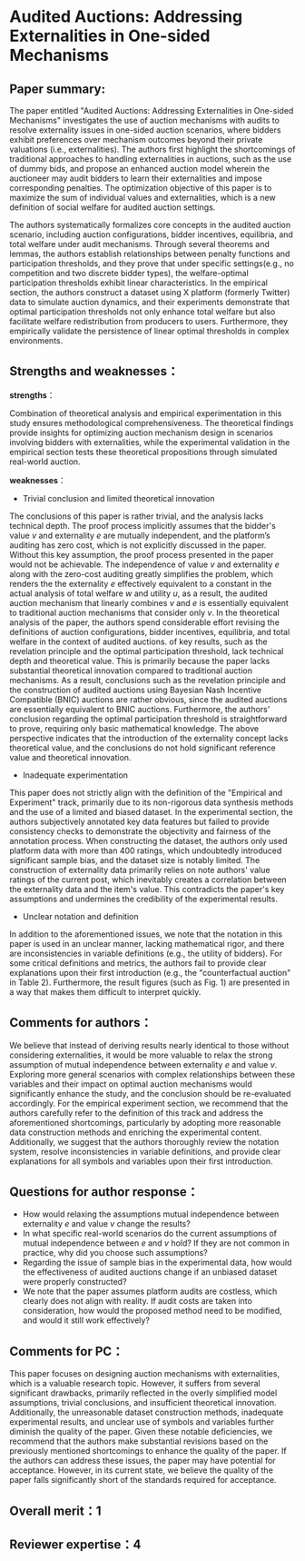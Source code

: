 # **Audited Auctions: Addressing Externalities in One-sided Mechanisms**

## Paper summary:

The paper entitled "Audited Auctions: Addressing Externalities in One-sided Mechanisms" investigates the use of auction mechanisms with audits to resolve externality issues in one-sided auction scenarios, where bidders exhibit preferences over mechanism outcomes beyond their private valuations (i.e., externalities). The authors first highlight the shortcomings of traditional approaches to handling externalities in auctions, such as the use of dummy bids, and propose an enhanced auction model wherein the auctioneer may audit bidders to learn their externalities and impose corresponding penalties. The optimization objective of this paper is to maximize the sum of individual values and externalities, which is a new definition of social welfare for audited auction settings. 

The authors systematically formalizes core concepts in the audited auction scenario, including auction configurations, bidder incentives, equilibria, and total welfare under audit mechanisms. Through several theorems and lemmas, the authors establish relationships between penalty functions and participation thresholds, and they prove that under specific settings(e.g., no competition and two discrete bidder types), the welfare-optimal participation thresholds exhibit linear characteristics. In the empirical section, the authors construct a dataset using X platform (formerly Twitter) data to simulate auction dynamics, and their experiments demonstrate that optimal participation thresholds not only enhance total welfare but also facilitate welfare redistribution from producers to users. Furthermore, they empirically validate the persistence of linear optimal thresholds in complex environments.

## Strengths and weaknesses：

**strengths**：

Combination of theoretical analysis and empirical experimentation in this study ensures methodological comprehensiveness. The theoretical findings provide insights for optimizing auction mechanism design in scenarios involving bidders with externalities, while the experimental validation in the empirical section tests these theoretical propositions through simulated real-world auction.

**weaknesses**：

- Trivial conclusion and limited theoretical innovation

The conclusions of this paper is rather trivial, and the analysis lacks technical depth. The proof process implicitly assumes that the bidder's value *v* and externality *e* are mutually independent, and the platform’s auditing has zero cost,  which is not explicitly discussed in the paper. Without this key assumption, the proof process presented in the paper would not be achievable. The independence of value *v* and externality *e* along with the zero-cost auditing greatly simplifies the problem, which renders the the externality *e* effectively equivalent to a constant in the actual analysis of total welfare *w* and utility *u*, as a result, the audited auction mechanism that linearly combines *v* and *e* is essentially equivalent to traditional auction mechanisms that consider only *v*. In the theoretical analysis of the paper, the authors spend considerable effort revising the definitions of auction configurations, bidder incentives, equilibria, and total welfare in the context of audited auctions. of key results, such as the revelation principle and the optimal participation threshold, lack technical depth and theoretical value. This is primarily because the paper lacks substantial theoretical innovation compared to traditional auction mechanisms. As a result, conclusions such as the revelation principle and the construction of audited auctions using Bayesian Nash Incentive Compatible (BNIC) auctions are rather obvious, since the audited auctions are essentially equivalent to BNIC auctions. Furthermore, the authors' conclusion regarding the optimal participation threshold is straightforward to prove, requiring only basic mathematical knowledge. The above perspective indicates that the introduction of the externality concept lacks theoretical value, and the conclusions do not hold significant reference value and theoretical innovation. 

- Inadequate experimentation

This paper does not strictly align with the definition of the "Empirical and Experiment" track, primarily due to its non-rigorous data synthesis methods and the use of a limited and biased dataset. In the experimental section, the authors subjectively annotated key data features but failed to provide consistency checks to demonstrate the objectivity and fairness of the annotation process. When constructing the dataset, the authors only used platform data with more than 400 ratings, which undoubtedly introduced significant sample bias, and the dataset size is notably limited. The construction of externality data primarily relies on note authors' value ratings of the current post, which inevitably creates a correlation between the externality data and the item's value. This contradicts the paper's key assumptions and undermines the credibility of the experimental results.

- Unclear notation and definition

In addition to the aforementioned issues, we note that the notation in this paper is used in an unclear manner, lacking mathematical rigor, and there are inconsistencies in variable definitions (e.g., the utility of bidders). For some critical definitions and metrics, the authors fail to provide clear explanations upon their first introduction (e.g., the "counterfactual auction" in Table 2). Furthermore, the result figures (such as Fig. 1) are presented in a way that makes them difficult to interpret quickly.

## Comments for authors：

We believe that instead of deriving results nearly identical to those without considering externalities, it would be more valuable to relax the strong assumption of mutual independence between externality *e* and value *v*. Exploring more general scenarios with complex relationships between these variables and their impact on optimal auction mechanisms would significantly enhance the study, and the conclusion should be re-evaluated accordingly. For the empirical experiment section, we recommend that the authors carefully refer to the definition of this track and address the aforementioned shortcomings, particularly by adopting more reasonable data construction methods and enriching the experimental content. Additionally, we suggest that the authors thoroughly review the notation system, resolve inconsistencies in variable definitions, and provide clear explanations for all symbols and variables upon their first introduction.

## Questions for author response：

-  How would relaxing the assumptions  mutual independence between externality *e* and value *v* change the results?
- In what specific real-world scenarios do the current assumptions of mutual independence between *e* and *v* hold? If they are not common in practice, why did you choose such assumptions?
- Regarding the issue of sample bias in the experimental data, how would the effectiveness of audited auctions change if an unbiased dataset were properly constructed? 
- We note that the paper assumes platform audits are costless, which clearly does not align with reality. If audit costs are taken into consideration, how would the proposed method need to be modified, and would it still work effectively?

## Comments for PC：

This paper focuses on designing auction mechanisms with externalities, which is a valuable research topic. However, it suffers from several significant drawbacks, primarily reflected in the overly simplified model assumptions, trivial conclusions, and insufficient theoretical innovation. Additionally, the unreasonable dataset construction methods, inadequate experimental results, and unclear use of symbols and variables further diminish the quality of the paper. Given these notable deficiencies, we recommend that the authors make substantial revisions based on the previously mentioned shortcomings to enhance the quality of the paper. If the authors can address these issues, the paper may have potential for acceptance. However, in its current state, we believe the quality of the paper falls significantly short of the standards required for acceptance.

## Overall merit：1

## Reviewer expertise：4